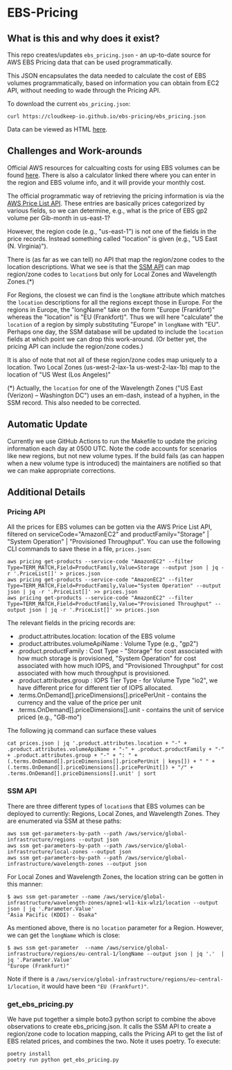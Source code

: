 # EBS-Pricing


## What is this and why does it exist?
This repo creates/updates `ebs_pricing.json` - an up-to-date source for AWS EBS Pricing data that can be used programmatically. 

This JSON encapsulates the data needed to calculate the cost of EBS volumes programmatically, based on information you can obtain from EC2 API, without needing to wade through the Pricing API.

To download the current `ebs_pricing.json`:
```
curl https://cloudkeep-io.github.io/ebs-pricing/ebs_pricing.json
```
Data can be viewed as HTML [here](https://cloudkeep-io.github.io/ebs-pricing).


## Challenges and Work-arounds
Official AWS resources for calcualting costs for using EBS volumes can be found [here](https://aws.amazon.com/ebs/pricing/). There is also a calculator linked there where you can enter in the region and EBS volume info, and it will provide your monthly cost. 

The official programmatic way of retrieving the pricing information is via the [AWS Price List API](https://docs.aws.amazon.com/awsaccountbilling/latest/aboutv2/price-changes.html). These entries are basically prices categorized by various fields, so we can determine, e.g., what is the price of EBS gp2 volume per Gib-month in us-east-1? 

However, the region code (e.g., "us-east-1") is not one of the fields in the price records. Instead something called "location" is given (e.g., "US East (N. Virginia)").

There is (as far as we can tell) no API that map the region/zone codes to the location descriptions. What we see is that the [SSM API](https://aws.amazon.com/blogs/aws/new-query-for-aws-regions-endpoints-and-more-using-aws-systems-manager-parameter-store/) can map region/zone codes to `location`s but only for Local Zones and Wavelength Zones.(*)

For Regions, the closest we can find is the `longName` attribute which matches the `location` descriptions for all the regions except those in Europe. For the regions in Europe, the "longName" take on the form "Europe (Frankfort)" whereas the "location" is "EU (Frankfort)". Thus we will here "calculate" the `location` of a region by simply substituting "Europe" in `longName` with "EU". Perhaps one day, the SSM database will be updated to include the `location` fields at which point we can drop this work-around. (Or better yet, the pricing API can include the region/zone codes.)

It is also of note that not all of these region/zone codes map uniquely to a location. Two Local Zones (us-west-2-lax-1a us-west-2-lax-1b) map to the location of "US West (Los Angeles)"

(*) Actually, the `location` for one of the Wavelength Zones ("US East (Verizon) – Washington DC") uses an em-dash, instead of a hyphen, in the SSM record. This also needed to be corrected.


## Automatic Update
Currently we use GitHub Actions to run the Makefile to update the pricing information each day at 0500 UTC. Note the code accounts for scenarios like new regions, but not new volume types. If the build fails (as can happen when a new volume type is introduced) the maintainers are notified so that we can make appropriate corrections.


## Additional Details

### Pricing API
All the prices for EBS volumes can be gotten via the AWS Price List API, filtered on serviceCode="AmazonEC2" and productFamily="Storage" | "System Operation" | "Provisioned Throughput". You can use the following CLI commands to save these in a file, `prices.json`:
```
aws pricing get-products --service-code "AmazonEC2" --filter Type=TERM_MATCH,Field=ProductFamily,Value=Storage --output json | jq -r '.PriceList[]' > prices.json
aws pricing get-products --service-code "AmazonEC2" --filter Type=TERM_MATCH,Field=ProductFamily,Value="System Operation" --output json | jq -r '.PriceList[]' >> prices.json
aws pricing get-products --service-code "AmazonEC2" --filter Type=TERM_MATCH,Field=ProductFamily,Value="Provisioned Throughput" --output json | jq -r '.PriceList[]' >> prices.json
```

The relevant fields in the pricing records are:
* .product.attributes.location: location of the EBS volume
* .product.attributes.volumeApiName : Volume Type (e.g., "gp2")
* .product.productFamily : Cost Type - "Storage" for cost associated with how much storage is provisioned, "System Operation" for cost associated with how much IOPS, and "Provisioned Throughput" for cost associated with how much throughput is provisioned.
* .product.attributes.group : IOPS Tier Type - for Volume Type "io2", we have different price for different tier of IOPS allocated.
* .terms.OnDemand[].priceDimensions[].pricePerUnit - contains the currency and the value of the price per unit
* .terms.OnDemand[].priceDimensions[].unit - contains the unit of service priced (e.g., "GB-mo")

The following jq command can surface these values
```
cat prices.json | jq '.product.attributes.location + "-" + .product.attributes.volumeApiName + "-" + .product.productFamily + "-" + .product.attributes.group + "-" + ": " + (.terms.OnDemand[].priceDimensions[].pricePerUnit | keys[]) + " " + (.terms.OnDemand[].priceDimensions[].pricePerUnit[]) + "/" + .terms.OnDemand[].priceDimensions[].unit' | sort 
```

### SSM API
There are three different types of `location`s that EBS volumes can be deployed to currently: Regions, Local Zones, and Wavelength Zones. They are enumerated via SSM at these paths:
```
aws ssm get-parameters-by-path --path /aws/service/global-infrastructure/regions --output json
aws ssm get-parameters-by-path --path /aws/service/global-infrastructure/local-zones --output json
aws ssm get-parameters-by-path --path /aws/service/global-infrastructure/wavelength-zones --output json
```

For Local Zones and Wavelength Zones, the location string can be gotten in this manner:
```
$ aws ssm get-parameter --name /aws/service/global-infrastructure/wavelength-zones/apne1-wl1-kix-wlz1/location --output json | jq '.Parameter.Value'
"Asia Pacific (KDDI) - Osaka"
```

As mentioned above, there is no `location` parameter for a Region. However, we can get the `longName` which is close:
```
$ aws ssm get-parameter  --name /aws/service/global-infrastructure/regions/eu-central-1/longName --output json | jq '.'  | jq '.Parameter.Value'
"Europe (Frankfurt)"
```
Note if there is a `/aws/service/global-infrastructure/regions/eu-central-1/location`, it would have been `"EU (Frankfurt)"`.

### get_ebs_pricing.py
We have put together a simple boto3 python script to combine the above observations to create ebs_pricing.json. It calls the SSM API to create a region/zone code to location mapping, calls the Pricing API to get the list of EBS related prices, and combines the two. Note it uses poetry. To execute:
```
poetry install
poetry run python get_ebs_pricing.py
```


